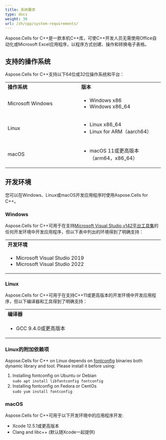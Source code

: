 ```yaml
---
title: 系统要求
type: docs
weight: 30
url: /zh/cpp/system-requirements/
---
```


Aspose.Cells for C++是一款本机C++库，可使C++开发人员无需使用Office自动化或Microsoft Excel应用程序，以程序方式创建、操作和转换电子表格。

## 支持的操作系统

Aspose.Cells for C++支持以下64位或32位操作系统和平台：

<table>  
	<tr>
			<td style="font-weight: bold; width:400px">操作系统</td>
			<td style="font-weight: bold; width:400px">版本</td>
		</tr>
  <tr>
			<td>Microsoft Windows</td>
			<!--- <td><ul><li>Windows 2008 Server (x64)</li><li>Windows 2012 Server (x64)</li><li>Windows 2012 R2 Server (x64)</li><li>Windows 2016 Server (x64)</li><li>Windows 2019 Server (x64)</li><li>Windows Vista (x64)</li><li>Windows 7 (x64)</li><li>Windows 8, 8.1 (x64)</li><li>Windows 10 (x64)</li><li>Windows 11 (x64)</li></ul></td> --->
			<td><ul><li>Windows x86</li><li>Windows x86_64</li></ul></td>
  </tr>
  <tr>
			<td>Linux</td>
			<td><ul><li>Linux x86_64</li><!---li>Ubuntu 20.04或更高版本</li><li>Fedora</li><li>OpenSUSE</li><li>CentOS</li---><li>Linux for ARM（aarch64）</li></ul></td>
		</tr>
  <tr>
			<td>macOS</td>
			<td><ul><li>macOS 11或更高版本（arm64，x86_64）</li></ul></td>
		</tr>
</table>

## 开发环境

您可以在Windows、Linux或macOS开发应用程序时使用Aspose.Cells for C++。

### Windows

Aspose.Cells for C++可用于在支持[Microsoft Visual Studio v142平台工具集](https://docs.microsoft.com/en-us/cpp/porting/binary-compat-2015-2017?view=msvc-160)的任何开发环境中开发应用程序，但以下表中列出的环境得到了明确支持：

<table>  
	<tr>
			<td style="font-weight: bold; width:800px">开发环境</td>
		</tr>
  <tr>
			<td><ul><li>Microsoft Visual Studio 2019</li><li>Microsoft Visual Studio 2022</li></ul></td>
			</tr>
</table>

### Linux

Aspose.Cells for C++可用于在支持C++11或更高版本的开发环境中开发应用程序，但以下编译器和工具得到了明确支持：

<table>  
	<tr>
			<td style="font-weight: bold; width:800px">编译器</td>
		</tr>
  <tr>
			<td><ul><li>GCC 9.4.0或更高版本</li></ul></td>
			</tr>
</table>

### Linux的附加依赖项
Aspose.Cells for C++ on Linux depends on <a href="https://www.freedesktop.org/wiki/Software/fontconfig/">fontconfig</a> binaries both dynamic library and tool. Please install it before using:

1. Installing fontconfig on Ubuntu or Debian<br>
`sudo apt install libfontconfig fontconfig`
1. Installing fontconfig on Fedora or CentOs<br>
`sudo yum install fontconfig`

### macOS 
Aspose.Cells for C++可用于以下开发环境中的应用程序开发:
* Xcode 12.5.1或更高版本
* Clang and libc++ (默认随Xcode一起提供)
